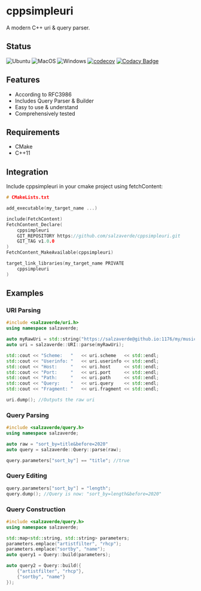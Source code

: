 # cppsimpleuri

A modern C++ uri & query parser. 

## Status

![Ubuntu](https://github.com/salzaverde/cppsimpleuri/workflows/Ubuntu/badge.svg)
![MacOS](https://github.com/salzaverde/cppsimpleuri/workflows/MacOS/badge.svg)
![Windows](https://github.com/salzaverde/cppsimpleuri/workflows/Windows/badge.svg)
[![codecov](https://codecov.io/gh/salzaverde/cppsimpleuri/branch/main/graph/badge.svg?token=K68N4BEVVS)](https://codecov.io/gh/salzaverde/cppsimpleuri)
[![Codacy Badge](https://api.codacy.com/project/badge/Grade/13cc4387adce4ebb9d24a808f63bd430)](https://app.codacy.com/gh/salzaverde/cppsimpleuri?utm_source=github.com&utm_medium=referral&utm_content=salzaverde/cppsimpleuri&utm_campaign=Badge_Grade_Settings)

## Features
-   According to RFC3986
-   Includes Query Parser & Builder
-   Easy to use & understand
-   Comprehensively tested

## Requirements
-   CMake
-   C++11

## Integration
Include cppsimpleuri in your cmake project using fetchContent:
```cpp
# CMakeLists.txt

add_executable(my_target_name ...)

include(FetchContent)
FetchContent_Declare(
    cppsimpleuri
    GIT_REPOSITORY https://github.com/salzaverde/cppsimpleuri.git
    GIT_TAG v1.0.0
)
FetchContent_MakeAvailable(cppsimpleuri)

target_link_libraries(my_target_name PRIVATE
    cppsimpleuri
)
```

## Examples

### URI Parsing
```cpp
#include <salzaverde/uri.h>
using namespace salzaverde;

auto myRawUri = std::string("https://salzaverde@github.io:1176/my/music?sort_by=title&before=2020#artist=rhcp");
auto uri = salzaverde::URI::parse(myRawUri);

std::cout << "Scheme:   "   << uri.scheme   << std::endl;
std::cout << "Userinfo: "   << uri.userinfo << std::endl;
std::cout << "Host:     "   << uri.host     << std::endl;
std::cout << "Port:     "   << uri.port     << std::endl;
std::cout << "Path:     "   << uri.path     << std::endl;
std::cout << "Query:    "   << uri.query    << std::endl;
std::cout << "Fragment: "   << uri.fragment << std::endl;

uri.dump(); //Outputs the raw uri
```

### Query Parsing
```cpp
#include <salzaverde/query.h>
using namespace salzaverde;

auto raw = "sort_by=title&before=2020"
auto query = salzaverde::Query::parse(raw);

query.parameters["sort_by"] == "title"; //true
```

### Query Editing
```cpp
query.parameters["sort_by"] = "length";
query.dump(); //Query is now: "sort_by=length&before=2020"
```

### Query Construction
```cpp
#include <salzaverde/query.h>
using namespace salzaverde;

std::map<std::string, std::string> parameters;
parameters.emplace("artistfilter", "rhcp");
parameters.emplace("sortby", "name");
auto query1 = Query::build(parameters);

auto query2 = Query::build({
    {"artistfilter", "rhcp"},
    {"sortby", "name"}
});
```
